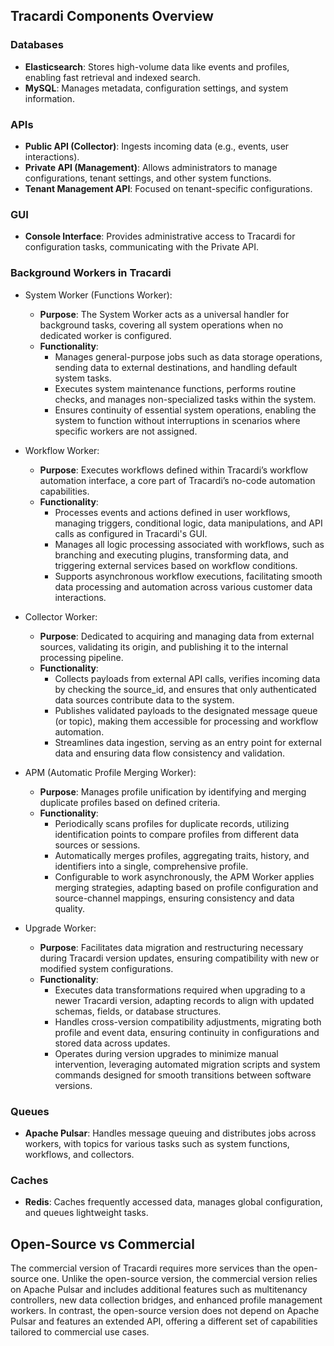 ## Tracardi Components Overview

### Databases

- **Elasticsearch**: Stores high-volume data like events and profiles, enabling fast retrieval and indexed search.
- **MySQL**: Manages metadata, configuration settings, and system information.

### APIs

- **Public API (Collector)**: Ingests incoming data (e.g., events, user interactions).
- **Private API (Management)**: Allows administrators to manage configurations, tenant settings, and other system
  functions.
- **Tenant Management API**: Focused on tenant-specific configurations.

### GUI

- **Console Interface**: Provides administrative access to Tracardi for configuration tasks, communicating with the
  Private API.

### Background Workers in Tracardi

* System Worker (Functions Worker):
    * **Purpose**: The System Worker acts as a universal handler for background tasks, covering all system operations
      when no dedicated worker is configured.
    * **Functionality**:
        * Manages general-purpose jobs such as data storage operations, sending data to external destinations, and
          handling default system tasks.
        * Executes system maintenance functions, performs routine checks, and manages non-specialized tasks within the
          system.
        * Ensures continuity of essential system operations, enabling the system to function without interruptions in
          scenarios where specific workers are not assigned.

* Workflow Worker:
    * **Purpose**: Executes workflows defined within Tracardi’s workflow automation interface, a core part of Tracardi’s
      no-code automation capabilities.
    * **Functionality**:
      * Processes events and actions defined in user workflows, managing triggers, conditional logic, data
      manipulations, and API calls as configured in Tracardi's GUI.
      * Manages all logic processing associated with workflows, such as branching and executing plugins, transforming
      data, and triggering external services based on workflow conditions.
      * Supports asynchronous workflow executions, facilitating smooth data processing and automation across various
      customer data interactions.

* Collector Worker:
    * **Purpose**: Dedicated to acquiring and managing data from external sources, validating its origin, and publishing
      it to the internal processing pipeline.
    * **Functionality**:
        * Collects payloads from external API calls, verifies incoming data by checking the source_id, and ensures that
          only authenticated data sources contribute data to the system.
        * Publishes validated payloads to the designated message queue (or topic), making them accessible for processing
          and workflow automation.
        * Streamlines data ingestion, serving as an entry point for external data and ensuring data flow consistency and
          validation.

* APM (Automatic Profile Merging Worker):
    * **Purpose**: Manages profile unification by identifying and merging duplicate profiles based on defined criteria.
    * **Functionality**:
        * Periodically scans profiles for duplicate records, utilizing identification points to compare profiles from
          different data sources or sessions.
        * Automatically merges profiles, aggregating traits, history, and identifiers into a single, comprehensive
          profile.
        * Configurable to work asynchronously, the APM Worker applies merging strategies, adapting based on profile
          configuration and source-channel mappings, ensuring consistency and data quality.

* Upgrade Worker:
    * **Purpose**: Facilitates data migration and restructuring necessary during Tracardi version updates, ensuring
      compatibility with new or modified system configurations.
    * **Functionality**:
        * Executes data transformations required when upgrading to a newer Tracardi version, adapting records to align
          with updated schemas, fields, or database structures.
        * Handles cross-version compatibility adjustments, migrating both profile and event data, ensuring continuity in
          configurations and stored data across updates.
        * Operates during version upgrades to minimize manual intervention, leveraging automated migration scripts and system commands designed for smooth transitions between software versions.

### Queues

- **Apache Pulsar**: Handles message queuing and distributes jobs across workers, with topics for various tasks such as
  system functions, workflows, and collectors.

### Caches

- **Redis**: Caches frequently accessed data, manages global configuration, and queues lightweight tasks.


## Open-Source vs Commercial

The commercial version of Tracardi requires more services than the open-source one. Unlike the open-source version, the
commercial version relies on Apache Pulsar and includes additional features such as multitenancy controllers, new data
collection bridges, and enhanced profile management workers. In contrast, the open-source version does not depend on
Apache Pulsar and features an extended API, offering a different set of capabilities tailored to commercial use cases.
